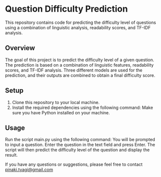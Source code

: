 # Question Difficulty Prediction

This repository contains code for predicting the difficulty level of questions using a combination of linguistic analysis, readability scores, and TF-IDF analysis.

## Overview
The goal of this project is to predict the difficulty level of a given question. The prediction is based on a combination of linguistic features, readability scores, and TF-IDF analysis. Three different models are used for the prediction, and their outputs are combined to obtain a final difficulty score.

## Setup
1. Clone this repository to your local machine.
2. Install the required dependencies using the following command:
Make sure you have Python installed on your machine.

## Usage
Run the script main.py using the following command:
You will be prompted to input a question. Enter the question in the text field and press Enter.
The script will then predict the difficulty level of the question and display the result.


If you have any questions or suggestions, please feel free to contact pinaki.tyagi@gmail.com

